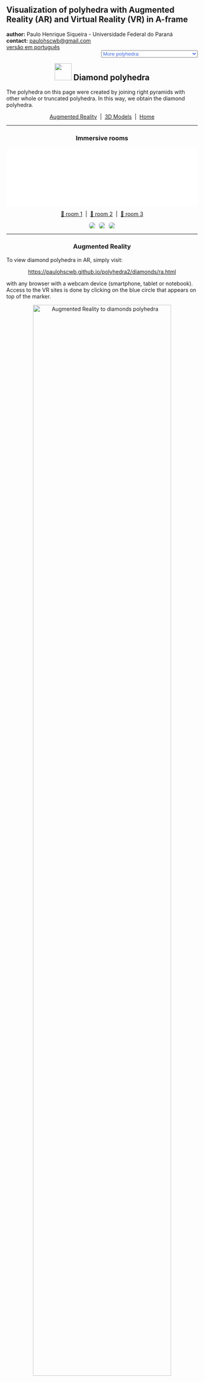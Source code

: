 <link rel="stylesheet" href="../scripts/style.css">
<link rel="icon" type="image/png" href="vr/salas/imagens/icone.png">
<h2>Visualization of polyhedra with Augmented Reality (AR) and Virtual Reality (VR) in A-frame</h2>
 <b>author:</b> Paulo Henrique Siqueira - Universidade Federal do Paraná
 <br><b>contact:</b> <a href="#">paulohscwb@gmail.com</a>
 <br><a href="https://paulohscwb.github.io/polyhedra2/diamonds/pt-br/">versão em português</a>
 <form style="margin: 0 auto; float:right; text-align:right; width:100%; margin-bottom:15px;">
	<select id="url" onchange="urlHandler(this.value)" style="color:royalblue;">
		<option disabled selected value>More polyhedra:</option>
		<option value="../ArchimedeanCatalanHulls/">Archimedean and Catalan convex hulls</option>
		<option value="../fractalplatonic/">Platonic polyhedra fractals</option>
		<option value="../fractalnonconvex/">Non convex polyhedra fractals</option>
		<option value="../fractalarchimedean/">Archimedean polyhedra fractals</option>
		<option value="../chamfered/">Chamfered polyhedra</option>
		<option value="../propellor/">Propellor polyhedra</option>
		<option disabled value="../diamonds/">Diamond polyhedra</option>
	</select>
</form>
<script>
function urlHandler(value) {                               
    window.location.assign(`${value}`);
}
</script>

<p id="p1"></p>
  <h2 align="center"><img src="vr/salas/imagens/icone.png" style="margin-bottom:-10px" width="45"> Diamond polyhedra</h2>
The polyhedra on this page were created by joining right pyramids with other whole or truncated polyhedra. In this way, we obtain the diamond polyhedra.

 <p align="center"><a href="#ra">Augmented Reality</a><span>&nbsp;&nbsp;|&nbsp;&nbsp;</span><a href="#m3d">3D Models</a><span>&nbsp;&nbsp;|&nbsp;&nbsp;</span><a href="../">Home</a></p>
  <hr>
 <h3 align="center">Immersive rooms</h3>
<div class="embed-container"><iframe width="100%" src="sala1.htm" title="Sala Imersiva dos poliedros de diamante" frameborder="0" loading="lazy"></iframe></div>
  <p align="center"><a href="sala1.htm" target="_blank">&#x1f517; room 1</a><span>&nbsp;&nbsp;|&nbsp;&nbsp;</span><a href="sala2.htm" target="_blank">&#x1f517; room 2</a><span>&nbsp;&nbsp;|&nbsp;&nbsp;</span><a href="sala3.htm" target="_blank">&#x1f517; room 3</a></p>
  <p align="center"><img src="../../geometria-descritiva/videos/diamonds1.gif" style="max-width: 31.5%; border-radius:5px; margin-right:2%" loading="lazy"/><img src="../../geometria-descritiva/videos/diamonds2.gif" style="max-width: 31.5%; margin-right:2%; border-radius:5px" loading="lazy"/><img src="../../geometria-descritiva/videos/diamonds3.gif" style="max-width: 31.5%; border-radius:5px" loading="lazy"/></p> 
  <hr> 
  <h3 id="ra" align="center">Augmented Reality</h3>
  To view diamond polyhedra in AR, simply visit:
<p align="center"><a href="ra.html" class="raAR" target="_blank">https://paulohscwb.github.io/polyhedra2/diamonds/ra.html</a></p> 
with any browser with a webcam device (smartphone, tablet or notebook). 
<br>Access to the VR sites is done by clicking on the blue circle that appears on top of the marker.
<p align="center"><img style="border-radius:7px;" alt="Augmented Reality to diamonds polyhedra" src="ar/example.jpg" width="85%"></p>
<p align="center"><img src="ar/diamonds.gif" alt="Augmented Reality to diamonds polyhedra" style="max-width: 92%; border-radius:5px;" loading="lazy"/></p>
<hr>
<h3 id="m3d" align="center">3D models</h3>
<!-- <iframe width="560" height="315" style="max-width:100%" src="https://www.youtube.com/embed/videoseries?list=PLy0I_lGW8HxU-mneUmSsccpRAAwbErHFq" title="YouTube video player" frameborder="0" allow="accelerometer; autoplay; clipboard-write; encrypted-media; gyroscope; picture-in-picture; web-share" allowfullscreen></iframe> -->
<h4>1. Diamond triangular cupola</h4>
<a href="vr/TriangularCupola.htm" target="_blank" title="3D model" class="fotoA"><img src="ar/80A.png" class="foto" alt="Diamond Triangular Cupola"></a><img src="ar/80.png" class="qr">
 <br><br>When we construct a right pyramid with a hexagonal base, which has the base coincident with the hexagonal face of a Johnson triangular cupola, we obtain a diamond triangular cupola. 
 <br><br><b>Faces:</b> 10 triangles and 3 squares | <b>Edges:</b> 21 | <b>Vertices:</b> 10. <a href="https://polytope.miraheze.org/wiki/Triangular_cupola" target="_blank">More...</a>
 <br><a href="ra.html" class="raAR" title="Augmented reality" target="_blank"></a>
<hr>
<h4>2. Diamond square cupola</h4>
<a href="vr/SquareCupola.htm" target="_blank" title="3D model" class="fotoA"><img src="ar/81A.png" class="foto" alt="Diamond Square Cupola"></a><img src="ar/81.png" class="qr">
 <br><br>When we construct a right pyramid with a octagonal base, which has the base coincident with the octagonal face of a Johnson square cupola, we obtain a diamond square cupola.
 <br><br><b>Faces:</b> 12 triangles and 5 squares | <b>Edges:</b> 28 | <b>Vertices:</b> 13. <a href="https://polytope.miraheze.org/wiki/Square_cupola" target="_blank">More...</a>
 <br><a href="ra.html" class="raAR" title="Augmented reality" target="_blank"></a>
<hr>
<h4>3. Diamond pentagonal cupola</h4>
<a href="vr/PentagonalCupola.htm" target="_blank" title="3D model" class="fotoA"><img src="ar/82A.png" class="foto" alt="Diamond Pentagonal Cupola"></a><img src="ar/82.png" class="qr">
 <br><br>When we construct a right pyramid with a decagonal base, which has the base coincident with the decagonal face of a Johnson pentagonal cupola, we obtain a diamond pentagonal cupola.
 <br><br><b>Faces:</b> 15 triangles, 5 squares and 1 pentagon | <b>Edges:</b> 35 | <b>Vertices:</b> 16. <a href="https://polytope.miraheze.org/wiki/Pentagonal_cupola" target="_blank">More...</a>
 <br><a href="ra.html" class="raAR" title="Augmented reality" target="_blank"></a>
<hr>
<h4>4. Diamond pentagonal rotunda</h4>
<a href="vr/PentagonalRotunda.htm" target="_blank" title="3D model" class="fotoA"><img src="ar/83A.png" class="foto" alt="Diamond Pentagonal rotunda"></a><img src="ar/83.png" class="qr">
 <br><br>When we construct a right pyramid with a decagonal base, which has the base coincident with the decagonal face of a Johnson pentagonal rotunda, we obtain a diamond pentagonal rotunda.
 <br><br><b>Faces:</b> 20 triangles and 6 pentagons | <b>Edges:</b> 45 | <b>Vertices:</b> 21. <a href="https://polytope.miraheze.org/wiki/Pentagonal_rotunda" target="_blank">More...</a>
 <br><a href="ra.html" class="raAR" title="Augmented reality" target="_blank"></a>
<hr>
<h4>5. Diamond pentagonal dipyramid</h4>
<a href="vr/PentagonalDipyramid.htm" target="_blank" title="3D model" class="fotoA"><img src="ar/84A.png" class="foto" alt="Diamond Pentagonal dipyramid"></a><img src="ar/84.png" class="qr">
 <br><br>If we construct a dipyramid using two right pentagonal pyramids with different heights, we obtain a diamond pentagonal dipyramid.
 <br><br><b>Faces:</b> 10 triangles | <b>Edges:</b> 15 | <b>Vertices:</b> 7. <a href="https://polytope.miraheze.org/wiki/Pentagonal_tegum" target="_blank">More...</a>
 <br><a href="ra.html" class="raAR" title="Augmented reality" target="_blank"></a>
<hr>
<h4>6. Diamond hexagonal dipyramid</h4>
<a href="vr/HexagonalDipyramid.htm" target="_blank" title="3D model" class="fotoA"><img src="ar/85A.png" class="foto" alt="Diamond Hexagonal dipyramid"></a><img src="ar/85.png" class="qr">
 <br><br>If we construct a dipyramid using two right hexagonal pyramids with different heights, we obtain a diamond hexagonal dipyramid.
 <br><br><b>Faces:</b> 12 triangles | <b>Edges:</b> 18 | <b>Vertices:</b> 8. <a href="https://mathworld.wolfram.com/HexagonalDipyramid.html" target="_blank">More...</a>
 <br><a href="ra.html" class="raAR" title="Augmented reality" target="_blank"></a>
<hr>
<h4>7. Diamond heptagonal dipyramid</h4>
<a href="vr/HeptagonalDipyramid.htm" target="_blank" title="3D model" class="fotoA"><img src="ar/86A.png" class="foto" alt="Diamond Heptagonal dipyramid"></a><img src="ar/86.png" class="qr">
 <br><br>If we construct a dipyramid using two right heptagonal pyramids with different heights, we obtain a diamond heptagonal dipyramid. 
 <br><br><b>Faces:</b> 14 triangles | <b>Edges:</b> 21 | <b>Vertices:</b> 9. <a href="https://mathworld.wolfram.com/Dipyramid.html" target="_blank">More...</a>
 <br><a href="ra.html" class="raAR" title="Augmented reality" target="_blank"></a>
<hr>
<h4>8. Diamond octagonal dipyramid</h4>
<a href="vr/OctagonalDipyramid.htm" target="_blank" title="3D model" class="fotoA"><img src="ar/87A.png" class="foto" alt="Diamond Octagonal dipyramid"></a><img src="ar/87.png" class="qr">
 <br><br>If we construct a dipyramid using two right octagonal pyramids with different heights, we obtain a diamond octagonal dipyramid.  
 <br><br><b>Faces:</b> 16 triangles | <b>Edges:</b> 24 | <b>Vertices:</b> 10. <a href="https://mathworld.wolfram.com/Dipyramid.html" target="_blank">More...</a>
 <br><a href="ra.html" class="raAR" title="Augmented reality" target="_blank"></a>
<hr>
<h4>9. Diamond square antiprism</h4>
<a href="vr/SquareAntiprism.htm" target="_blank" title="3D model" class="fotoA"><img src="ar/88A.png" class="foto" alt="Diamond Square antiprism"></a><img src="ar/88.png" class="qr">
 <br><br>Consider a modified antiprism, with a square base reduced by a factor between 0.6 and 0.8. If we construct a right square pyramid with the base coinciding with the largest base of the antiprism, we obtain a diamond square antiprism. 
 <br><br><b>Faces:</b> 12 triangles and 1 square | <b>Edges:</b> 20 | <b>Vertices:</b> 9. <a href="https://mathworld.wolfram.com/Antiprism.html" target="_blank">More...</a>
 <br><a href="ra.html" class="raAR" title="Augmented reality" target="_blank"></a>
<hr>
<h4>10. Diamond pentagonal antiprism</h4>
<a href="vr/PentagonalAntiprism.htm" target="_blank" title="3D model" class="fotoA"><img src="ar/89A.png" class="foto" alt="Diamond Pentagonal antiprism"></a><img src="ar/89.png" class="qr">
 <br><br>Consider a modified antiprism, with a pentagonal base reduced by a factor between 0.6 and 0.8. If we construct a right pentagonal pyramid with the base coinciding with the largest base of the antiprism, we obtain a diamond pentagonal antiprism. 
 <br><br><b>Faces:</b> 15 triangles and 1 pentagon | <b>Edges:</b> 25 | <b>Vertices:</b> 11. <a href="https://mathworld.wolfram.com/Antiprism.html" target="_blank">More...</a>
 <br><a href="ra.html" class="raAR" title="Augmented reality" target="_blank"></a>
<hr>
<h4>11. Diamond hexagonal antiprism</h4>
<a href="vr/HexagonalAntiprism.htm" target="_blank" title="3D model" class="fotoA"><img src="ar/90A.png" class="foto" alt="Diamond Hexagonal antiprism"></a><img src="ar/90.png" class="qr">
 <br><br>Consider a modified antiprism, with a hexagonal base reduced by a factor between 0.6 and 0.8. If we construct a right hexagonal pyramid with the base coinciding with the largest base of the antiprism, we obtain a diamond hexagonal antiprism. 
 <br><br><b>Faces:</b> 18 triangles and 1 hexagon | <b>Edges:</b> 30 | <b>Vertices:</b> 13. <a href="https://mathworld.wolfram.com/Antiprism.html" target="_blank">More...</a>
 <br><a href="ra.html" class="raAR" title="Augmented reality" target="_blank"></a>
<hr>
<h4>12. Diamond heptagonal antiprism</h4>
<a href="vr/HeptagonalAntiprism.htm" target="_blank" title="3D model" class="fotoA"><img src="ar/91A.png" class="foto" alt="Diamond Heptagonal antiprism"></a><img src="ar/91.png" class="qr">
 <br><br>Consider a modified antiprism, with a heptagonal base reduced by a factor between 0.6 and 0.8. If we construct a right heptagonal pyramid with the base coinciding with the largest base of the antiprism, we obtain a diamond heptagonal antiprism. 
 <br><br><b>Faces:</b> 21 triangles and 1 heptagon | <b>Edges:</b> 35 | <b>Vertices:</b> 15. <a href="https://mathworld.wolfram.com/Antiprism.html" target="_blank">More...</a>
 <br><a href="ra.html" class="raAR" title="Augmented reality" target="_blank"></a>
<hr>
<h4>13. Diamond octagonal antiprism</h4>
<a href="vr/OctagonalAntiprism.htm" target="_blank" title="3D model" class="fotoA"><img src="ar/92A.png" class="foto" alt="Diamond Octagonal antiprism"></a><img src="ar/92.png" class="qr">
 <br><br>Consider a modified antiprism, with a octagonal base reduced by a factor between 0.6 and 0.8. If we construct a right octagonal pyramid with the base coinciding with the largest base of the antiprism, we obtain a diamond octagonal antiprism. 
 <br><br><b>Faces:</b> 24 triangles and 1 octagon | <b>Edges:</b> 40 | <b>Vertices:</b> 17. <a href="https://mathworld.wolfram.com/Antiprism.html" target="_blank">More...</a>
 <br><a href="ra.html" class="raAR" title="Augmented reality" target="_blank"></a>
<hr>
<h4>14. Diamond mirror square antiprism</h4>
<a href="vr/SquareAntiprism2.htm" target="_blank" title="3D model" class="fotoA"><img src="ar/93A.png" class="foto" alt="Diamond mirror square antiprism"></a><img src="ar/93.png" class="qr">
 <br><br>Consider a modified antiprism, with a square base reduced by a factor between 0.6 and 0.8. Find the reflection of the smaller base of the antiprism relative to the larger base. By joining the vertex of a right square pyramid with the vertices of the largest base and the reflected antiprism base, we find a diamond mirror square antiprism. 
 <br><br><b>Faces:</b> 20 triangles and 1 square | <b>Edges:</b> 32 | <b>Vertices:</b> 13. <a href="https://mathworld.wolfram.com/Antiprism.html" target="_blank">More...</a>
 <br><a href="ra.html" class="raAR" title="Augmented reality" target="_blank"></a>
<hr>
<h4>15. Diamond mirror pentagonal antiprism</h4>
<a href="vr/PentagonalAntiprism2.htm" target="_blank" title="3D model" class="fotoA"><img src="ar/94A.png" class="foto" alt="Diamond mirror pentagonal antiprism"></a><img src="ar/94.png" class="qr">
 <br><br>Consider a modified antiprism, with a pentagonal base reduced by a factor between 0.6 and 0.8. Find the reflection of the smaller base of the antiprism relative to the larger base. By joining the vertex of a right pentagonal pyramid with the vertices of the largest base and the reflected antiprism base, we find a diamond mirror pentagonal antiprism.
 <br><br><b>Faces:</b> 25 triangles and 1 pentagon | <b>Edges:</b> 40 | <b>Vertices:</b> 16. <a href="https://mathworld.wolfram.com/Antiprism.html" target="_blank">More...</a>
 <br><a href="ra.html" class="raAR" title="Augmented reality" target="_blank"></a>
<hr>
<h4>16. Diamond mirror hexagonal antiprism</h4>
<a href="vr/HexagonalAntiprism2.htm" target="_blank" title="3D model" class="fotoA"><img src="ar/95A.png" class="foto" alt="Diamond mirror hexagonal antiprism"></a><img src="ar/95.png" class="qr">
 <br><br>Consider a modified antiprism, with a hexagonal base reduced by a factor between 0.6 and 0.8. Find the reflection of the smaller base of the antiprism relative to the larger base. By joining the vertex of a right hexagonal pyramid with the vertices of the largest base and the reflected antiprism base, we find a diamond mirror hexagonal antiprism.
 <br><br><b>Faces:</b> 30 triangles and 1 hexagon | <b>Edges:</b> 48 | <b>Vertices:</b> 19. <a href="https://mathworld.wolfram.com/Antiprism.html" target="_blank">More...</a>
 <br><a href="ra.html" class="raAR" title="Augmented reality" target="_blank"></a>
<hr>
<h4>17. Diamond mirror heptagonal antiprism</h4>
<a href="vr/HeptagonalAntiprism2.htm" target="_blank" title="3D model" class="fotoA"><img src="ar/96A.png" class="foto" alt="Diamond mirror heptagonal antiprism"></a><img src="ar/96.png" class="qr">
 <br><br>Consider a modified antiprism, with a heptagonal base reduced by a factor between 0.6 and 0.8. Find the reflection of the smaller base of the antiprism relative to the larger base. By joining the vertex of a right heptagonal pyramid with the vertices of the largest base and the reflected antiprism base, we find a diamond mirror heptagonal antiprism.
 <br><br><b>Faces:</b> 35 triangles and 1 heptagon | <b>Edges:</b> 56 | <b>Vertices:</b> 22. <a href="https://mathworld.wolfram.com/Antiprism.html" target="_blank">More...</a>
 <br><a href="ra.html" class="raAR" title="Augmented reality" target="_blank"></a>
<hr>
<h4>18. Diamond mirror octagonal antiprism</h4>
<a href="vr/OctagonalAntiprism2.htm" target="_blank" title="3D model" class="fotoA"><img src="ar/97A.png" class="foto" alt="Diamond mirror octagonal antiprism"></a><img src="ar/97.png" class="qr">
 <br><br>Consider a modified antiprism, with a octagonal base reduced by a factor between 0.6 and 0.8. Find the reflection of the smaller base of the antiprism relative to the larger base. By joining the vertex of a right octagonal pyramid with the vertices of the largest base and the reflected antiprism base, we find a diamond mirror octagonal antiprism.
 <br><br><b>Faces:</b> 40 triangles and 1 octagon | <b>Edges:</b> 64 | <b>Vertices:</b> 25. <a href="https://mathworld.wolfram.com/Antiprism.html" target="_blank">More...</a>
 <br><a href="ra.html" class="raAR" title="Augmented reality" target="_blank"></a>
<hr>
<h4>19. Augmented tridiminished icosahedron</h4>
<a href="vr/AugmentedTridiminishedIcosahedron.htm" target="_blank" title="3D model" class="fotoA"><img src="ar/98A.png" class="foto" alt="Augmented tridiminished icosahedron"></a><img src="ar/98.png" class="qr">
 <br><br>Johnson's augmented tridiminished icosahedron can be considered a diamond polyhedron. It can be constructed by attaching a tetrahedron, seen as a triangular pyramid, to the triangular face of the tridiminished icosahedron which is connected only to the pentagons. It is the only Johnson solid that is constructed using decrease and increase, assuming that no decrease and increase cancel each other out.
 <br><br><b>Faces:</b> 7 triangles and 3 pentagons | <b>Edges:</b> 18 | <b>Vertices:</b> 10. <a href="https://polytope.miraheze.org/wiki/Augmented_tridiminished_icosahedron" target="_blank">More...</a>
 <br><a href="ra.html" class="raAR" title="Augmented reality" target="_blank"></a>
<hr>
<h4>20. Diamond augmented truncated tetrahedron</h4>
<a href="vr/AugmentedTruncatedTetrahedron.htm" target="_blank" title="3D model" class="fotoA"><img src="ar/99A.png" class="foto" alt="Diamond augmented truncated tetrahedron"></a><img src="ar/99.png" class="qr">
 <br><br>When we construct a right pyramid with a triangular base, which has a base coinciding with a triangular face opposite the triangular copula, we obtain a diamond augmented truncated tetrahedron. 
 <br><br><b>Faces:</b> 10 triangles, 3 squares and 3 hexagons | <b>Edges:</b> 30 | <b>Vertices:</b> 16. <a href="https://polytope.miraheze.org/wiki/Augmented_truncated_tetrahedron" target="_blank">More...</a>
 <br><a href="ra.html" class="raAR" title="Augmented reality" target="_blank"></a>
<hr>
<h4>21. Diamond truncated snub square antiprism</h4>
<a href="vr/SnubSquareAntiprism.htm" target="_blank" title="3D model" class="fotoA"><img src="ar/100A.png" class="foto" alt="Diamond snub square antiprism"></a><img src="ar/100.png" class="qr">
 <br><br>When we construct a right pyramid with an octagonal base, joining the apex vertex of this pyramid with the 8 vertices of one of the symmetrical parts of a snub square antiprism, we obtain a diamond truncated snub square antiprism.
 <br><br><b>Faces:</b> 20 triangles and 1 square | <b>Edges:</b> 32 | <b>Vertices:</b> 13. <a href="https://polytope.miraheze.org/wiki/Snub_square_antiprism" target="_blank">More...</a>
 <br><a href="ra.html" class="raAR" title="Augmented reality" target="_blank"></a>
<hr>
<h4>22. Diamond triangular hebesphenorotunda</h4>
<a href="vr/TriangularHebesphenorotunda.htm" target="_blank" title="3D model" class="fotoA"><img src="ar/101A.png" class="foto" alt="Diamond triangular hebesphenorotunda"></a><img src="ar/101.png" class="qr">
 <br><br>When we construct a right pyramid with a hexagonal base, which has the base coinciding with the hexagonal face of a triangular hebesphenorotunda, we obtain a diamond triangular hebesphenorotunda.
 <br><br><b>Faces:</b> 19 triangles, 3 squares and 3 pentagons | <b>Edges:</b> 42 | <b>Vertices:</b> 19. <a href="https://polytope.miraheze.org/wiki/Triangular_hebesphenorotunda" target="_blank">More...</a>
 <br><a href="ra.html" class="raAR" title="Augmented reality" target="_blank"></a>
<hr>
<h4>23. Diamond truncated triangular hebesphenorotunda</h4>
<a href="vr/TriangularHebesphenorotunda1.htm" target="_blank" title="3D model" class="fotoA"><img src="ar/102A.png" class="foto" alt="Diamond truncated triangular hebesphenorotunda"></a><img src="ar/102.png" class="qr">
 <br><br>Consider a modified triangular hebesphenorotunda, disregarding the hexagonal face and all other faces that are joined with the hexagon vertices. The solid obtained by joining a right pyramid with an enneagonal base with the other faces of the modified triangular hebesphenorotunda is a diamond truncated triangular hebesphenorotunda.
 <br><br><b>Faces:</b> 13 triangles and 3 pentagons | <b>Edges:</b> 27 | <b>Vertices:</b> 13. <a href="https://polytope.miraheze.org/wiki/Triangular_hebesphenorotunda" target="_blank">More...</a>
 <br><a href="ra.html" class="raAR" title="Augmented reality" target="_blank"></a>
<hr>
<h4>24. Diamond truncated triangular hebesphenorotunda</h4>
<a href="vr/TriangularHebesphenorotunda2.htm" target="_blank" title="3D model" class="fotoA"><img src="ar/103A.png" class="foto" alt="Diamond truncated triangular hebesphenorotunda"></a><img src="ar/103.png" class="qr">
 <br><br>Consider a modified triangular hebesphenorotunda, disregarding the pentagonal faces and the triangular face that is joined only with the pentagons vertices. The solid obtained by joining a right pyramid with an enneagonal base with the other faces of the modified triangular hebesphenorotunda is a diamond truncated triangular hebesphenorotunda.
 <br><br><b>Faces:</b> 18 triangles, 3 squares and 1 hexagon | <b>Edges:</b> 36 | <b>Vertices:</b> 15. <a href="https://polytope.miraheze.org/wiki/Triangular_hebesphenorotunda" target="_blank">More...</a>
 <br><a href="ra.html" class="raAR" title="Augmented reality" target="_blank"></a>
<hr>
<h4>25. Diamond truncated dodecahedron</h4>
<a href="vr/Dodecahedron.htm" target="_blank" title="3D model" class="fotoA"><img src="ar/104A.png" class="foto" alt="Diamond truncated dodecahedron"></a><img src="ar/104.png" class="qr">
 <br><br>Consider a modified dodecahedron, disregarding one face and the 5 faces that are joined with this disregarded face. The solid obtained by joining a right decagonal pyramid with a the other faces of the modified dodecahedron is a diamond truncated dodecahedron.
 <br><br><b>Faces:</b> 10 triangles and 6 pentagons | <b>Edges:</b> 30 | <b>Vertices:</b> 16. <a href="https://mathworld.wolfram.com/Dodecahedron.html" target="_blank">More...</a>
 <br><a href="ra.html" class="raAR" title="Augmented reality" target="_blank"></a>
<hr>
<h4>26. Diamond truncated square pyramid</h4>
<a href="vr/Cube.htm" target="_blank" title="3D model" class="fotoA"><img src="ar/105A.png" class="foto" alt="Diamond truncated square pyramid"></a><img src="ar/105.png" class="qr">
 <br><br>When we construct a right square pyramid, which has the base coinciding with the base of a truncated square pyramid, we obtain a diamond truncated square pyramid.
 <br><br><b>Faces:</b> 4 triangles, 1 square and 4 trapezoids | <b>Edges:</b> 16 | <b>Vertices:</b> 9. <a href="https://mathworld.wolfram.com/PyramidalFrustum.html" target="_blank">More...</a>
 <br><a href="ra.html" class="raAR" title="Augmented reality" target="_blank"></a>
<hr>
<h4>27. Diamond truncated pentagonal pyramid</h4>
<a href="vr/PentagonalPrism.htm" target="_blank" title="3D model" class="fotoA"><img src="ar/106A.png" class="foto" alt="Diamond truncated pentagonal pyramid"></a><img src="ar/106.png" class="qr">
 <br><br>When we construct a right pentagonal pyramid, which has the base coinciding with the base of a truncated pentagonal pyramid, we obtain a diamond truncated pentagonal pyramid.
 <br><br><b>Faces:</b> 5 triangles, 1 pentagon and 5 trapezoids | <b>Edges:</b> 20 | <b>Vertices:</b> 11. <a href="https://mathworld.wolfram.com/PyramidalFrustum.html" target="_blank">More...</a>
 <br><a href="ra.html" class="raAR" title="Augmented reality" target="_blank"></a>
<hr>
<h4>28. Diamond truncated hexagonal pyramid</h4>
<a href="vr/HexagonalPrism.htm" target="_blank" title="3D model" class="fotoA"><img src="ar/107A.png" class="foto" alt="Diamond truncated hexagonal pyramid"></a><img src="ar/107.png" class="qr">
 <br><br>When we construct a right hexagonal pyramid, which has the base coinciding with the base of a truncated hexagonal pyramid, we obtain a diamond truncated hexagonal pyramid.
 <br><br><b>Faces:</b> 6 triangles, 1 hexagon and 6 trapezoids | <b>Edges:</b> 24 | <b>Vertices:</b> 13. <a href="https://mathworld.wolfram.com/PyramidalFrustum.html" target="_blank">More...</a>
 <br><a href="ra.html" class="raAR" title="Augmented reality" target="_blank"></a>
<hr>
<h4>29. Diamond truncated heptagonal pyramid</h4>
<a href="vr/HeptagonalPrism.htm" target="_blank" title="3D model" class="fotoA"><img src="ar/108A.png" class="foto" alt="Diamond truncated heptagonal pyramid"></a><img src="ar/108.png" class="qr">
 <br><br>When we construct a right heptagonal pyramid, which has the base coinciding with the base of a truncated heptagonal pyramid, we obtain a diamond truncated heptagonal pyramid.
 <br><br><b>Faces:</b> 7 triangles, 1 heptagon and 7 trapezoids | <b>Edges:</b> 28 | <b>Vertices:</b> 15. <a href="https://mathworld.wolfram.com/PyramidalFrustum.html" target="_blank">More...</a>
 <br><a href="ra.html" class="raAR" title="Augmented reality" target="_blank"></a>
<hr>
<h4>30. Diamond truncated octagonal pyramid</h4>
<a href="vr/OctagonalPrism.htm" target="_blank" title="3D model" class="fotoA"><img src="ar/109A.png" class="foto" alt="Diamond truncated octagonal pyramid"></a><img src="ar/109.png" class="qr">
 <br><br>When we construct a right octagonal pyramid, which has the base coinciding with the base of a truncated octagonal pyramid, we obtain a diamond truncated octagonal pyramid.
 <br><br><b>Faces:</b> 8 triangles, 1 octagon and 8 trapezoids | <b>Edges:</b> 32 | <b>Vertices:</b> 17. <a href="https://mathworld.wolfram.com/PyramidalFrustum.html" target="_blank">More...</a>
 <br><a href="ra.html" class="raAR" title="Augmented reality" target="_blank"></a>
<hr>
<h4>31. Diamond truncated disdyakis dodecahedron</h4>
<a href="vr/DisdyakisDodecahedron.htm" target="_blank" title="3D model" class="fotoA"><img src="ar/110A.png" class="foto" alt="Diamond truncated disdyakis dodecahedron"></a><img src="ar/110.png" class="qr">
 <br><br>When we construct a right octagonal pyramid, with its main vertex united with the truncated Catalan disdiakis dodecahedron vertices, we obtain a diamond truncated disdiakis dodecahedron.
 <br><br><b>Faces:</b> 32 triangles | <b>Edges:</b> 48 | <b>Vertices:</b> 18. <a href="https://mathworld.wolfram.com/DisdyakisDodecahedron.html" target="_blank">More...</a>
 <br><a href="ra.html" class="raAR" title="Augmented reality" target="_blank"></a>
<hr>
<h4>32. Diamond truncated triakis icosahedron</h4>
<a href="vr/TriakisIcosahedron.htm" target="_blank" title="3D model" class="fotoA"><img src="ar/111A.png" class="foto" alt="Diamond truncated triakis icosahedron"></a><img src="ar/111.png" class="qr">
 <br><br>When we construct a right decagonal pyramid, with its main vertex united with the truncated Catalan triakis icosahedron vertices, we obtain a diamond truncated triakis icosahedron.
 <br><br><b>Faces:</b> 30 triangles | <b>Edges:</b> 45 | <b>Vertices:</b> 17. <a href="https://mathworld.wolfram.com/DisdyakisDodecahedron.html" target="_blank">More...</a>
 <br><a href="ra.html" class="raAR" title="Augmented reality" target="_blank"></a>
<hr>
<h4>33. Diamond truncated pentakis dodecahedron</h4>
<a href="vr/PentakisDodecahedron.htm" target="_blank" title="3D model" class="fotoA"><img src="ar/112A.png" class="foto" alt="Diamond truncated pentakis dodecahedron"></a><img src="ar/112.png" class="qr">
 <br><br>When we construct a right decagonal pyramid, with its main vertex united with the truncated Catalan pentakis dodecahedron vertices, we obtain a diamond truncated pentakis dodecahedron.
 <br><br><b>Faces:</b> 30 triangles | <b>Edges:</b> 45 | <b>Vertices:</b> 17. <a href="https://mathworld.wolfram.com/DisdyakisDodecahedron.html" target="_blank">More...</a>
 <br><a href="ra.html" class="raAR" title="Augmented reality" target="_blank"></a>
<hr>
<h4>34. Diamond truncated pentagonal hexecontahedron</h4>
<a href="vr/PentagonalHexecontahedron.htm" target="_blank" title="3D model" class="fotoA"><img src="ar/113A.png" class="foto" alt="Diamond truncated pentagonal hexecontahedron"></a><img src="ar/113.png" class="qr">
 <br><br>When we construct a right pentadecagonal pyramid, with its main vertex united with the truncated Catalan pentagonal hexecontahedron vertices, we obtain a diamond truncated pentagonal hexecontahedron.
 <br><br><b>Faces:</b> 15 triangles and 15 pentagons | <b>Edges:</b> 60 | <b>Vertices:</b> 32. <a href="https://mathworld.wolfram.com/PentagonalHexecontahedron.html" target="_blank">More...</a>
 <br><a href="ra.html" class="raAR" title="Augmented reality" target="_blank"></a>
<p class="topop"><a href="#p1" class="topo">back to top</a></p>
<hr>

<br><a rel="license" href="http://creativecommons.org/licenses/by-nc-nd/4.0/"><img alt="Licença Creative Commons" style="border-width:0" src="https://i.creativecommons.org/l/by-nc-nd/4.0/88x31.png" loading="lazy"/></a><br /><span xmlns:dct="http://purl.org/dc/terms/" property="dct:title">Diamond polyhedra - Visualization of polyhedra with Augmented Reality and Virtual Reality</span> by <a xmlns:cc="http://creativecommons.org/ns#" href="https://paulohscwb.github.io/polyhedra2/diamonds/" property="cc:attributionName" rel="cc:attributionURL">Paulo Henrique Siqueira</a> is licensed with a license <a rel="license" href="http://creativecommons.org/licenses/by-nc-nd/4.0/">Creative Commons Attribution-NonCommercial-NoDerivatives 4.0 International</a>.

<h4>How to cite this work:</h4> 
<p>Siqueira, P.H., "Diamond polyhedra - Visualization of polyhedra with Augmented Reality and Virtual Reality". Available in: <https://paulohscwb.github.io/polyhedra2/diamonds/>, November 2023.</p>
<!--<a target="_blank" href="https://doi.org/10.5281/zenodo.8272770"><img src="https://zenodo.org/badge/DOI/10.5281/zenodo.8272770.svg" alt="DOI"></a>-->
<br><br><b>References:</b>
<br>Weisstein, Eric W. "Archimedean Solid" From MathWorld-A Wolfram Web Resource. <a href="http://mathworld.wolfram.com/ArchimedeanSolid.html" target="_blank">http://mathworld.wolfram.com/ArchimedeanSolid.html</a>
<br>Weisstein, Eric W. "Platonic Solid" From MathWorld-A Wolfram Web Resource. <a href="http://mathworld.wolfram.com/PlatonicSolid.html" target="_blank">http://mathworld.wolfram.com/PlatonicSolid.html</a>
<br>Weisstein, Eric W. "Archimedean Dual" From MathWorld-A Wolfram Web Resource. <a href="https://mathworld.wolfram.com/ArchimedeanDual.html" target="_blank">https://mathworld.wolfram.com/ArchimedeanDual.html</a>
<br>Weisstein, Eric W. "Uniform Polyhedron." From MathWorld--A Wolfram Web Resource. <a href="https://mathworld.wolfram.com/UniformPolyhedron.html" target="_blank">https://mathworld.wolfram.com/UniformPolyhedron.html</a>
<br>Wikipedia <a href="https://en.wikipedia.org/wiki/Archimedean_solid" target="_blank">https://en.wikipedia.org/wiki/Archimedean_solid</a>
<br>Wikipedia <a href="https://en.wikipedia.org/wiki/en.wikipedia.org/wiki/Platonic_solid" target="_blank">https://en.wikipedia.org/wiki/Platonic_solid</a>
<br>McCooey, David I. "Visual Polyhedra". <a href="http://dmccooey.com/polyhedra/" target="_blank">http://dmccooey.com/polyhedra/</a>
